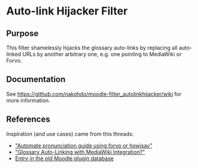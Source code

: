# Auto-link Hijacker Filter

## Purpose
This filter shamelessly hijacks the glossary auto-links by replacing all
auto-linked URLs by another arbitrary one, e.g. one pointing to MediaWiki or Forvo.

## Documentation 
See https://github.com/nakohdo/moodle-filter_autolinkhijacker/wiki for more information.

## References
Inspiration (and use cases) came from this threads:
- ["Automate pronunciation guide using forvo or howjsay"](https://moodle.org/mod/forum/discuss.php?d=162387)
- ["Glossary Auto-Linking with MediaWiki Integration?"](https://moodle.org/mod/forum/discuss.php?d=177353)
- [Entry in the old Moodle plugin database](https://moodle.org/mod/data/view.php?d=13&rid=4906&filter=1)

